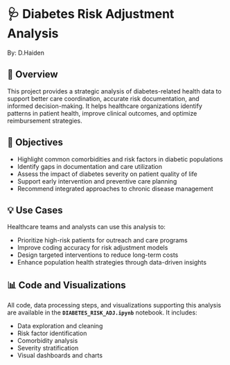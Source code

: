 # 🩺 Diabetes Risk Adjustment Analysis
By: D.Haiden

## 📘 Overview
This project provides a strategic analysis of diabetes-related health data to support better care coordination, accurate risk documentation, and informed decision-making. It helps healthcare organizations identify patterns in patient health, improve clinical outcomes, and optimize reimbursement strategies.

## 🎯 Objectives
- Highlight common comorbidities and risk factors in diabetic populations  
- Identify gaps in documentation and care utilization  
- Assess the impact of diabetes severity on patient quality of life  
- Support early intervention and preventive care planning  
- Recommend integrated approaches to chronic disease management  

## 💡 Use Cases
Healthcare teams and analysts can use this analysis to:
- Prioritize high-risk patients for outreach and care programs  
- Improve coding accuracy for risk adjustment models  
- Design targeted interventions to reduce long-term costs  
- Enhance population health strategies through data-driven insights  

## 📊 Code and Visualizations
All code, data processing steps, and visualizations supporting this analysis are available in the **`DIABETES_RISK_ADJ.ipynb`** notebook. It includes:
- Data exploration and cleaning  
- Risk factor identification  
- Comorbidity analysis  
- Severity stratification  
- Visual dashboards and charts
